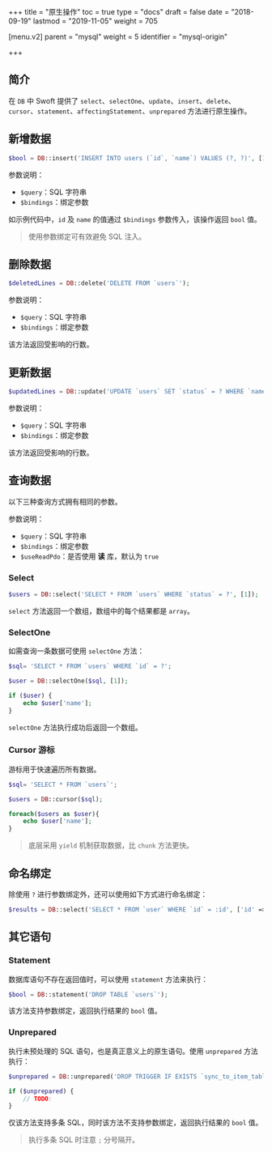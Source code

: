 +++
title = "原生操作"
toc = true
type = "docs"
draft = false
date = "2018-09-19"
lastmod = "2019-11-05"
weight = 705

[menu.v2]
  parent = "mysql"
  weight = 5
  identifier = "mysql-origin"

+++

## 简介

在 `DB` 中 Swoft 提供了 `select`、`selectOne`、`update`、`insert`、`delete`、`cursor`、`statement`、`affectingStatement`、`unprepared` 方法进行原生操作。

## 新增数据

```php
$bool = DB::insert('INSERT INTO users (`id`, `name`) VALUES (?, ?)', [1, 'Swoft']);
```

参数说明：

- `$query`：SQL 字符串
- `$bindings`：绑定参数

如示例代码中，`id` 及 `name` 的值通过 `$bindings` 参数传入，该操作返回 `bool` 值。

> 使用参数绑定可有效避免 SQL 注入。

## 删除数据

```php
$deletedLines = DB::delete('DELETE FROM `users`');
```

参数说明：

- `$query`：SQL 字符串
- `$bindings`：绑定参数

该方法返回受影响的行数。

## 更新数据

```php
$updatedLines = DB::update('UPDATE `users` SET `status` = ? WHERE `name` = ?', [1, 'Swoft']);
```

参数说明：

- `$query`：SQL 字符串
- `$bindings`：绑定参数

该方法返回受影响的行数。

## 查询数据

以下三种查询方式拥有相同的参数。

参数说明：

- `$query`：SQL 字符串
- `$bindings`：绑定参数
- `$useReadPdo`：是否使用 **读** 库，默认为 `true`

### Select

```php
$users = DB::select('SELECT * FROM `users` WHERE `status` = ?', [1]);
```

`select` 方法返回一个数组，数组中的每个结果都是 `array`。

### SelectOne

如需查询一条数据可使用 `selectOne` 方法：

```php
$sql= 'SELECT * FROM `users` WHERE `id` = ?';

$user = DB::selectOne($sql, [1]);

if ($user) {
    echo $user['name'];
}
```

`selectOne` 方法执行成功后返回一个数组。

### Cursor 游标

游标用于快速遍历所有数据。

```php
$sql= 'SELECT * FROM `users`';

$users = DB::cursor($sql);

foreach($users as $user){
	echo $user['name'];
}
```

> 底层采用 `yield` 机制获取数据，比 `chunk` 方法更快。

## 命名绑定

除使用 `?` 进行参数绑定外，还可以使用如下方式进行命名绑定：

```php
$results = DB::select('SELECT * FROM `user` WHERE `id` = :id', ['id' => 1]);
```

## 其它语句

### Statement

数据库语句不存在返回值时，可以使用 `statement` 方法来执行：

```php
$bool = DB::statement('DROP TABLE `users`');
```

该方法支持参数绑定，返回执行结果的 `bool` 值。

###  Unprepared

执行未预处理的 SQL 语句，也是真正意义上的原生语句。使用 `unprepared` 方法执行：

```php
$unprepared = DB::unprepared('DROP TRIGGER IF EXISTS `sync_to_item_table`;');

if ($unprepared) {
    // TODO:
}
```

仅该方法支持多条 SQL，同时该方法不支持参数绑定，返回执行结果的 `bool` 值。

> 执行多条 SQL 时注意 `;` 分号隔开。

